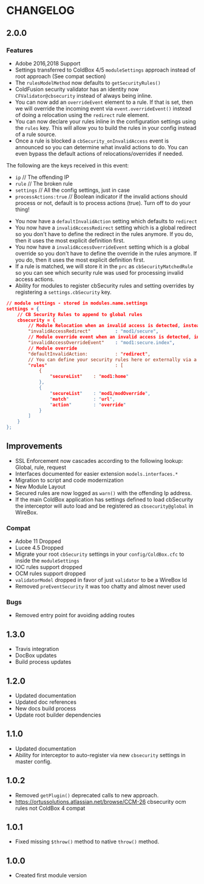 # CHANGELOG

## 2.0.0

### Features

* Adobe 2016,2018 Support
* Settings transferred to ColdBox 4/5 `moduleSettings` approach instead of root approach (See compat section)
* The `rulesModelMethod` now defaults to `getSecurityRules()`
* ColdFusion security validator has an identity now `CFValidator@cbsecurity` instead of always being inline.
* You can now add an `overrideEvent` element to a rule. If that is set, then we will override the incoming event via `event.overrideEvent()` instead of doing a relocation using the `redirect` rule element.
* You can now declare your rules inline in the configuration settings using the `rules` key. This will allow you to build the rules in your config instead of a rule source.
* Once a rule is blocked a `cbSecurity_onInvalidAccess` event is announced so you can determine what invalid actions to do.  You can even bypass the default actions of relocations/overrides if needed.

The following are the keys received in this event:
- `ip` 					// The offending IP
- `rule` 				// The broken rule
- `settings`			// All the config settings, just in case
- `processActions:true` // Boolean indicator if the invalid actions should process or not, default is to process actions (true). Turn off to do your thing!

* You now have a `defaultInvalidAction` setting which defaults to `redirect`
* You now have a `invalidAccessRedirect` setting which is a global redirect so you don't have to define the redirect in the rules anymore. If you do, then it uses the most explicit definition first.
* You now have a `invalidAccessOverrideEvent` setting which is a global override so you don't have to define the override in the rules anymore. If you do, then it uses the most explicit definition first.
* If a rule is matched, we will store it in the `prc` as `cbSecurityMatchedRule` so you can see which security rule was used for processing invalid access actions.
* Ability for modules to register cbSecurity rules and setting overrides by registering a `settings.cbSecurity` key.

```json
// module settings - stored in modules.name.settings
settings = {
	// CB Security Rules to append to global rules
	cbsecurity = {
		// Module Relocation when an invalid access is detected, instead of each rule declaring one.
		"invalidAccessRedirect" 		: "mod1/secure",
		// Module override event when an invalid access is detected, instead of each rule declaring one.
		"invalidAccessOverrideEvent"	: "mod1:secure.index",
		// Module override
		"defaultInvalidAction:			: "redirect",
		// You can define your security rules here or externally via a source
		"rules"							: [
			{
				"secureList" 	: "mod1:home"
			},
			{
				"secureList" 	: "mod1/modOverride",
				"match"			: "url",
				"action"		: "override"
			}
		]
	}
};
```

## Improvements

* SSL Enforcement now cascades according to the following lookup: Global, rule, request
* Interfaces documented for easier extension `models.interfaces.*`
* Migration to script and code modernization
* New Module Layout
* Secured rules are now logged as `warn()` with the offending Ip address.
* If the main ColdBox application has settings defined to load cbSecurity the interceptor will auto load and be registered as `cbsecurity@global` in WireBox.

### Compat

* Adobe 11 Dropped
* Lucee 4.5 Dropped
* Migrate your root `cbSecurity` settings in your `config/ColdBox.cfc` to inside the `moduleSettings`
* IOC rules support dropped
* OCM rules support dropped
* `validatorModel` dropped in favor of just `validator` to be a WireBox Id
* Removed `preEventSecurity` it was too chatty and almost never used

### Bugs

* Removed entry point for avoiding adding routes

## 1.3.0

* Travis integration
* DocBox updates
* Build process updates

## 1.2.0

* Updated documentation
* Updated doc references
* New docs build process
* Update root builder dependencies

## 1.1.0

* Updated documentation
* Ability for interceptor to auto-register via new `cbsecurity` settings in master config.

## 1.0.2

* Removed `getPlugin()` deprecated calls to new approach.
* https://ortussolutions.atlassian.net/browse/CCM-26 cbsecurity ocm rules not ColdBox 4 compat 

## 1.0.1

* Fixed missing `$throw()` method to native `throw()` method.

## 1.0.0

* Created first module version

